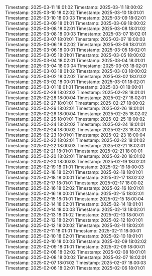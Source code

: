 Timestamp: 2025-03-11 18:01:02
Timestamp: 2025-03-11 18:00:02
Timestamp: 2025-03-10 18:02:02
Timestamp: 2025-03-10 18:01:01
Timestamp: 2025-03-10 18:00:03
Timestamp: 2025-03-09 18:02:01
Timestamp: 2025-03-09 18:01:01
Timestamp: 2025-03-09 18:00:02
Timestamp: 2025-03-08 18:02:01
Timestamp: 2025-03-08 18:01:02
Timestamp: 2025-03-08 18:00:03
Timestamp: 2025-03-07 18:02:01
Timestamp: 2025-03-07 18:01:01
Timestamp: 2025-03-07 18:00:03
Timestamp: 2025-03-06 18:02:02
Timestamp: 2025-03-06 18:01:01
Timestamp: 2025-03-06 18:00:01
Timestamp: 2025-03-05 18:02:01
Timestamp: 2025-03-05 18:01:01
Timestamp: 2025-03-05 18:00:02
Timestamp: 2025-03-04 18:02:01
Timestamp: 2025-03-04 18:01:01
Timestamp: 2025-03-04 18:00:04
Timestamp: 2025-03-03 18:02:01
Timestamp: 2025-03-03 18:01:02
Timestamp: 2025-03-03 18:00:02
Timestamp: 2025-03-02 18:02:02
Timestamp: 2025-03-02 18:01:02
Timestamp: 2025-03-02 18:00:01
Timestamp: 2025-03-01 18:02:01
Timestamp: 2025-03-01 18:01:01
Timestamp: 2025-03-01 18:00:01
Timestamp: 2025-02-28 18:02:02
Timestamp: 2025-02-28 18:01:01
Timestamp: 2025-02-28 18:00:04
Timestamp: 2025-02-27 18:02:01
Timestamp: 2025-02-27 18:01:01
Timestamp: 2025-02-27 18:00:02
Timestamp: 2025-02-26 18:02:01
Timestamp: 2025-02-26 18:01:01
Timestamp: 2025-02-26 18:00:04
Timestamp: 2025-02-25 18:02:02
Timestamp: 2025-02-25 18:01:01
Timestamp: 2025-02-25 18:00:02
Timestamp: 2025-02-24 18:02:02
Timestamp: 2025-02-24 18:01:01
Timestamp: 2025-02-24 18:00:02
Timestamp: 2025-02-23 18:02:01
Timestamp: 2025-02-23 18:01:01
Timestamp: 2025-02-23 18:00:04
Timestamp: 2025-02-22 18:02:01
Timestamp: 2025-02-22 18:01:02
Timestamp: 2025-02-22 18:00:03
Timestamp: 2025-02-21 18:02:01
Timestamp: 2025-02-21 18:01:01
Timestamp: 2025-02-21 18:00:01
Timestamp: 2025-02-20 18:02:01
Timestamp: 2025-02-20 18:01:02
Timestamp: 2025-02-20 18:00:03
Timestamp: 2025-02-19 18:02:01
Timestamp: 2025-02-19 18:01:01
Timestamp: 2025-02-19 18:00:03
Timestamp: 2025-02-18 18:02:01
Timestamp: 2025-02-18 18:01:01
Timestamp: 2025-02-18 18:00:01
Timestamp: 2025-02-17 18:02:02
Timestamp: 2025-02-17 18:01:01
Timestamp: 2025-02-17 18:00:02
Timestamp: 2025-02-16 18:02:02
Timestamp: 2025-02-16 18:01:01
Timestamp: 2025-02-16 18:00:01
Timestamp: 2025-02-15 18:02:01
Timestamp: 2025-02-15 18:01:01
Timestamp: 2025-02-15 18:00:04
Timestamp: 2025-02-14 18:02:01
Timestamp: 2025-02-14 18:01:01
Timestamp: 2025-02-14 18:00:03
Timestamp: 2025-02-13 18:02:01
Timestamp: 2025-02-13 18:01:02
Timestamp: 2025-02-13 18:00:01
Timestamp: 2025-02-12 18:02:01
Timestamp: 2025-02-12 18:01:01
Timestamp: 2025-02-12 18:00:02
Timestamp: 2025-02-11 18:02:01
Timestamp: 2025-02-11 18:01:01
Timestamp: 2025-02-11 18:00:01
Timestamp: 2025-02-10 18:02:01
Timestamp: 2025-02-10 18:01:01
Timestamp: 2025-02-10 18:00:03
Timestamp: 2025-02-09 18:02:02
Timestamp: 2025-02-09 18:01:01
Timestamp: 2025-02-09 18:00:01
Timestamp: 2025-02-08 18:02:02
Timestamp: 2025-02-08 18:01:01
Timestamp: 2025-02-08 18:00:02
Timestamp: 2025-02-07 18:02:01
Timestamp: 2025-02-07 18:01:02
Timestamp: 2025-02-07 18:00:03
Timestamp: 2025-02-06 18:02:01
Timestamp: 2025-02-06 18:01:01
